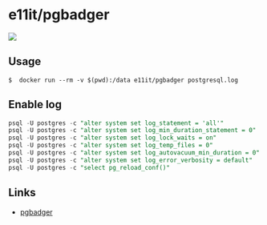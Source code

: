 # e11it/pgbadger

![](https://images.microbadger.com/badges/image/e11it/pgbadger.svg)

## Usage

```
$  docker run --rm -v $(pwd):/data e11it/pgbadger postgresql.log
```

## Enable log

```sql
psql -U postgres -c "alter system set log_statement = 'all'"
psql -U postgres -c "alter system set log_min_duration_statement = 0"
psql -U postgres -c "alter system set log_lock_waits = on"
psql -U postgres -c "alter system set log_temp_files = 0"
psql -U postgres -c "alter system set log_autovacuum_min_duration = 0"
psql -U postgres -c "alter system set log_error_verbosity = default"
psql -U postgres -c "select pg_reload_conf()"
```

## Links

- [pgbadger](https://github.com/dalibo/pgbadger)
